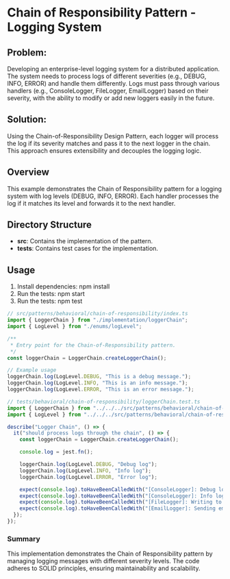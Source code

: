 # Chain of Responsibility Pattern - Logging System

## Problem:
Developing an enterprise-level logging system for a distributed application. The system needs to process logs of different severities (e.g., DEBUG, INFO, ERROR) and handle them differently. Logs must pass through various handlers (e.g., ConsoleLogger, FileLogger, EmailLogger) based on their severity, with the ability to modify or add new loggers easily in the future.

## Solution:
Using the Chain-of-Responsibility Design Pattern, each logger will process the log if its severity matches and pass it to the next logger in the chain. This approach ensures extensibility and decouples the logging logic.


## Overview
This example demonstrates the Chain of Responsibility pattern for a logging system with log levels (DEBUG, INFO, ERROR). Each handler processes the log if it matches its level and forwards it to the next handler.

## Directory Structure
- **src**: Contains the implementation of the pattern.
- **tests**: Contains test cases for the implementation.

## Usage
1. Install dependencies:
    npm install
2. Run the tests:
    npm start
3. Run the tests:
    npm test


```ts
// src/patterns/behavioral/chain-of-responsibility/index.ts
import { LoggerChain } from "./implementation/loggerChain";
import { LogLevel } from "./enums/logLevel";

/**
 * Entry point for the Chain-of-Responsibility pattern.
 */
const loggerChain = LoggerChain.createLoggerChain();

// Example usage
loggerChain.log(LogLevel.DEBUG, "This is a debug message.");
loggerChain.log(LogLevel.INFO, "This is an info message.");
loggerChain.log(LogLevel.ERROR, "This is an error message.");
```



```ts
// tests/behavioral/chain-of-responsibility/loggerChain.test.ts
import { LoggerChain } from "../../../src/patterns/behavioral/chain-of-responsibility/loggerChain";
import { LogLevel } from "../../../src/patterns/behavioral/chain-of-responsibility/enums/logLevel";

describe("Logger Chain", () => {
  it("should process logs through the chain", () => {
    const loggerChain = LoggerChain.createLoggerChain();

    console.log = jest.fn();

    loggerChain.log(LogLevel.DEBUG, "Debug log");
    loggerChain.log(LogLevel.INFO, "Info log");
    loggerChain.log(LogLevel.ERROR, "Error log");

    expect(console.log).toHaveBeenCalledWith("[ConsoleLogger]: Debug log");
    expect(console.log).toHaveBeenCalledWith("[ConsoleLogger]: Info log");
    expect(console.log).toHaveBeenCalledWith("[FileLogger]: Writing to file - Info log");
    expect(console.log).toHaveBeenCalledWith("[EmailLogger]: Sending email - Error log");
  });
});
```


### Summary
This implementation demonstrates the Chain of Responsibility pattern by managing logging messages with different severity levels. The code adheres to SOLID principles, ensuring maintainability and scalability. 